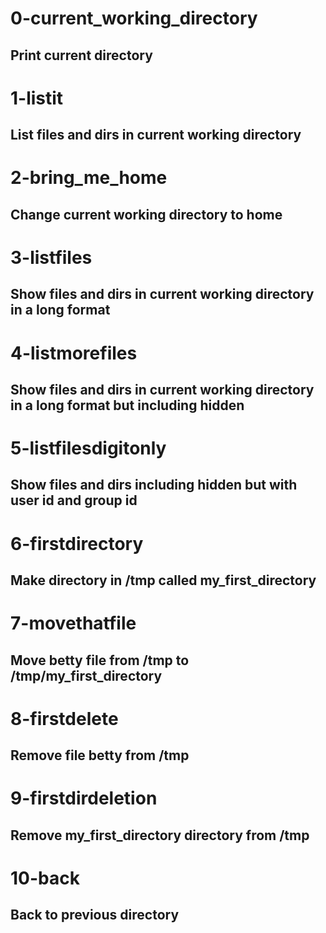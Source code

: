 # 0-current_working_directory
## Print current directory

# 1-listit
## List files and dirs in current working directory

# 2-bring_me_home
## Change current working directory to home

# 3-listfiles
## Show files and dirs in current working directory in a long format

# 4-listmorefiles
## Show files and dirs in current working directory in a long format but including hidden

# 5-listfilesdigitonly
## Show files and dirs including hidden but with user id and group id

# 6-firstdirectory
## Make directory in /tmp called my_first_directory

# 7-movethatfile
## Move betty file from /tmp to /tmp/my_first_directory

# 8-firstdelete
## Remove file betty from /tmp

# 9-firstdirdeletion
## Remove my_first_directory directory from /tmp

# 10-back
## Back to previous directory
